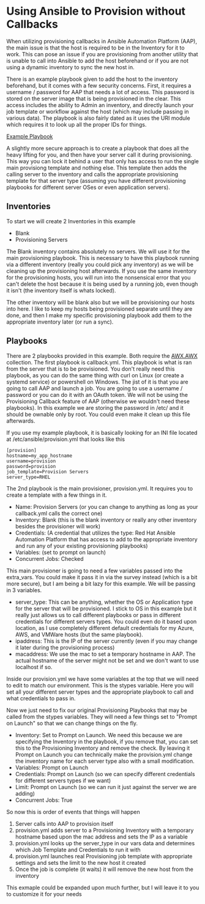 # Using Ansible to Provision without Callbacks

When utilizing provisioning callbacks in Ansible Automation Platform (AAP), the main issue is that the host is required to be in the Inventory for it to work. This can pose an issue if you are provisioning from another utility that is unable to call into Ansible to add the host beforehand or if you are not using a dynamic inventory to sync the new host in.

There is an example playbook given to add the host to the inventory beforehand, but it comes with a few security concerns. First, it requires a username / password for AAP that needs a lot of access. This password is stored on the server image that is being provisioned in the clear. This access includes the ability to Admin an inventory, and directly launch your job template or workflow against the host (which may include passing in various data). The playbook is also fairly dated as it uses the URI module which requires it to look up all the proper IDs for things.

[Example Playbook](https://github.com/redhat-manufacturing/device-edge-workshops/tree/main/exercises/rhde_aw_120/2.1-kickstart-template#step-4---creating-a-call-home-playbook)

A slightly more secure approach is to create a playbook that does all the heavy lifting for you, and then have your server call it during provisioning. This way you can lock it behind a user that only has access to run the single main provisiong template and nothing else. This template then adds the calling server to the inventory and calls the appropriate provisioning template for that server type (assuming you have different provisioning playbooks for different server OSes or even application servers).

## Inventories
To start we will create 2 Inventories in this example
 - Blank
 - Provisioning Servers
 
The Blank inventory contains absolutely no servers. We will use it for the main provisioning playbook. This is necessary to have this playbook running via a different inventory (really you could pick any inventory) as we will be cleaning up the provisioning host afterwards.  If you use the same inventory for the provisioning hosts, you will run into the nonsensical error that you can't delete the host because it is being used by a running job, even though it isn't (the inventory itself is whats locked).

The other inventory will be blank also but we will be provisioning our hosts into here. I like to keep my hosts being provisioned separate until they are done, and then I make my specific provisioning playbook add them to the appropriate inventory later (or run a sync).

## Playbooks
There are 2 playbooks provided in this example.  Both require the [AWX.AWX](https://docs.ansible.com/ansible/latest/collections/awx/awx/index.html) collection. The first playbook is callback.yml. This playbook is what is ran from the server that is to be provisioned. You don't really need this playbook, as you can do the same thing with curl on Linux (or create a systemd service) or powershell on Windows. The jist of it is that you are going to call AAP and launch a job. You are going to use a username / password or you can do it with an OAuth token. We will not be using the Provisioning Callback feature of AAP (otherwise we wouldn't need these playbooks).  In this example we are storing the password in /etc/ and it should be ownable only by root. You could even make it clean up this file afterwards.

If you use my example playbook, it is basically looking for an INI file located at /etc/ansible/provision.yml that looks like this
```
[provision]
hostname=my_app_hostname
username=provision
password=provision
job_template=Provision Servers
server_type=RHEL
```

The 2nd playbook is the main provisioner, provision.yml. It requires you to create a template with a few things in it.

- Name: Provision Servers (or you can change to anything as long as your callback.yml calls the correct one)
- Inventory: Blank (this is the blank inventory or really any other inventory besides the provisioner will work)
- Credentials: (A credential that utilizes the type: Red Hat Ansible Automation Platform that has access to add to the appropriate inventory and run any of your existing provisioning playbooks)
- Variables: (set to prompt on launch)
- Concurrent Jobs: Checked

This main provisioner is going to need a few variables passed into the extra_vars.  You could make it pass it in via the survey instead (which is a bit more secure), but I am being a bit lazy for this example. We will be passing in 3 variables.
- server_type: This can be anything, whether the OS or Application type for the server that will be provisioned. I stick to OS in this example but it really just allows us to call different playbooks or pass in different credentials for different servers types. You could even do it based upon location, as I use completely different default credentials for my Azure, AWS, and VMWare hosts (but the same playbook).
- ipaddress: This is the IP of the server currently (even if you may change it later during the provisioning process)
- macaddress: We use the mac to set a temporary hostname in AAP.  The actual hostname of the server might not be set and we don't want to use localhost if so.

Inside our provision.yml we have some variables at the top that we will need to edit to match our environment. This is the stypes variable. Here you will set all your different server types and the appropriate playbook to call and what credentials to pass in.

Now we just need to fix our original Provisioning Playbooks that may be called from the stypes variables.  They will need a few things set to "Prompt on Launch" so that we can change things on the fly.
- Inventory: Set to Prompt on Launch. We need this because we are specifying the Inventory in the playbook, if you remove that, you can set this to the Provisioning Inventory and remove the check. By leaving it Prompt on Launch you can technically make the provision.yml change the inventory name for each server type also with a small modification.
- Variables: Prompt on Launch
- Credentials: Prompt on Launch (so we can specify different credentials for different servers types if we want)
- Limit: Prompt on Launch (so we can run it just against the server we are adding)
- Concurrent Jobs: True

So now this is order of events that things will happen
1) Server calls into AAP to provision itself
2) provision.yml adds server to a Provisioning Inventory with a temporary hostname based upon the mac address and sets the IP as a variable
3) provision.yml looks up the server_type in our vars data and determines which Job Template and Credentials to run it with
4) provision.yml launches real Provisioning job template with appropriate settings and sets the limit to the new host it created
5) Once the job is complete (it waits) it will remove the new host from the inventory

This exmaple could be expanded upon much further, but I will leave it to you to customize it for your needs
